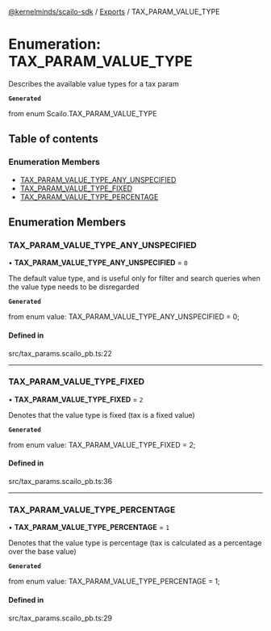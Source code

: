[@kernelminds/scailo-sdk](../README.md) / [Exports](../modules.md) / TAX\_PARAM\_VALUE\_TYPE

# Enumeration: TAX\_PARAM\_VALUE\_TYPE

Describes the available value types for a tax param

**`Generated`**

from enum Scailo.TAX_PARAM_VALUE_TYPE

## Table of contents

### Enumeration Members

- [TAX\_PARAM\_VALUE\_TYPE\_ANY\_UNSPECIFIED](TAX_PARAM_VALUE_TYPE.md#tax_param_value_type_any_unspecified)
- [TAX\_PARAM\_VALUE\_TYPE\_FIXED](TAX_PARAM_VALUE_TYPE.md#tax_param_value_type_fixed)
- [TAX\_PARAM\_VALUE\_TYPE\_PERCENTAGE](TAX_PARAM_VALUE_TYPE.md#tax_param_value_type_percentage)

## Enumeration Members

### TAX\_PARAM\_VALUE\_TYPE\_ANY\_UNSPECIFIED

• **TAX\_PARAM\_VALUE\_TYPE\_ANY\_UNSPECIFIED** = ``0``

The default value type, and is useful only for filter and search queries when the value type needs to be disregarded

**`Generated`**

from enum value: TAX_PARAM_VALUE_TYPE_ANY_UNSPECIFIED = 0;

#### Defined in

src/tax_params.scailo_pb.ts:22

___

### TAX\_PARAM\_VALUE\_TYPE\_FIXED

• **TAX\_PARAM\_VALUE\_TYPE\_FIXED** = ``2``

Denotes that the value type is fixed (tax is a fixed value)

**`Generated`**

from enum value: TAX_PARAM_VALUE_TYPE_FIXED = 2;

#### Defined in

src/tax_params.scailo_pb.ts:36

___

### TAX\_PARAM\_VALUE\_TYPE\_PERCENTAGE

• **TAX\_PARAM\_VALUE\_TYPE\_PERCENTAGE** = ``1``

Denotes that the value type is percentage (tax is calculated as a percentage over the base value)

**`Generated`**

from enum value: TAX_PARAM_VALUE_TYPE_PERCENTAGE = 1;

#### Defined in

src/tax_params.scailo_pb.ts:29
